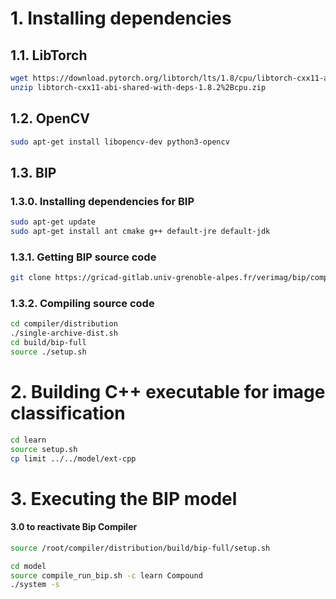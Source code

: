 # 1. Installing dependencies

## 1.1. LibTorch

```bash
wget https://download.pytorch.org/libtorch/lts/1.8/cpu/libtorch-cxx11-abi-shared-with-deps-1.8.2%2Bcpu.zip 
unzip libtorch-cxx11-abi-shared-with-deps-1.8.2%2Bcpu.zip
```
## 1.2. OpenCV

```bash
sudo apt-get install libopencv-dev python3-opencv 
```
## 1.3. BIP
### 1.3.0. Installing dependencies for BIP
```bash
sudo apt-get update
sudo apt-get install ant cmake g++ default-jre default-jdk
```
### 1.3.1. Getting BIP source code
```bash
git clone https://gricad-gitlab.univ-grenoble-alpes.fr/verimag/bip/compiler.git
```
### 1.3.2. Compiling source code
```bash
cd compiler/distribution
./single-archive-dist.sh
cd build/bip-full
source ./setup.sh
```

# 2. Building C++ executable for image classification

```bash
cd learn
source setup.sh
cp limit ../../model/ext-cpp
```
# 3. Executing the BIP model

#### 3.0 to reactivate Bip Compiler
```bash
source /root/compiler/distribution/build/bip-full/setup.sh
```

```bash
cd model
source compile_run_bip.sh -c learn Compound
./system -s
```
